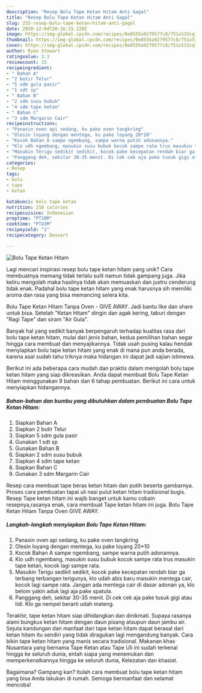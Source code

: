```yaml
---
description: "Resep Bolu Tape Ketan Hitam Anti Gagal"
title: "Resep Bolu Tape Ketan Hitam Anti Gagal"
slug: 255-resep-bolu-tape-ketan-hitam-anti-gagal
date: 2020-12-04T20:16:25.220Z
image: https://img-global.cpcdn.com/recipes/0e8555a9279577c8/751x532cq70/bolu-tape-ketan-hitam-foto-resep-utama.jpg
thumbnail: https://img-global.cpcdn.com/recipes/0e8555a9279577c8/751x532cq70/bolu-tape-ketan-hitam-foto-resep-utama.jpg
cover: https://img-global.cpcdn.com/recipes/0e8555a9279577c8/751x532cq70/bolu-tape-ketan-hitam-foto-resep-utama.jpg
author: Ryan Stewart
ratingvalue: 3.3
reviewcount: 15
recipeingredient:
- " Bahan A"
- "2 butir Telur"
- "5 sdm gula pasir"
- "1 sdt sp"
- " Bahan B"
- "2 sdm susu bubuk"
- "4 sdm tape ketan"
- " Bahan C"
- "3 sdm Margarin Cair"
recipeinstructions:
- "Panasin oven api sedang, ku pake oven tangkring"
- "Olesin loyang dengan mentega, ku pake loyang 20*10"
- "Kocok Bahan A sampe ngembang, sampe warna putih adonannya."
- "Klo udh ngembang, masukin susu bubuk kocok sampe rata trus masukin tape ketan, kocok lagi sampe rata."
- "Masukin Terigu sedikit sedikit, kocok pake kecepatan rendah biar ga terbang terbangan terigunya, klo udah abis baru masukin mentega cair, kocok lagi sampe rata. Jangan ada mentega cair di dasar adonan ya, klo belom yakin aduk lagi aja pake spatula."
- "Panggang deh, sekitar 30-35 menit. Di cek cek aja pake tusuk gigi atau lidi. Klo ga nempel berarti udah mateng."
categories:
- Resep
tags:
- bolu
- tape
- ketan

katakunci: bolu tape ketan 
nutrition: 218 calories
recipecuisine: Indonesian
preptime: "PT10M"
cooktime: "PT43M"
recipeyield: "1"
recipecategory: Dessert

---
```



![Bolu Tape Ketan Hitam](https://img-global.cpcdn.com/recipes/0e8555a9279577c8/751x532cq70/bolu-tape-ketan-hitam-foto-resep-utama.jpg)

Lagi mencari inspirasi resep bolu tape ketan hitam yang unik? Cara membuatnya memang tidak terlalu sulit namun tidak gampang juga. Jika keliru mengolah maka hasilnya tidak akan memuaskan dan justru cenderung tidak enak. Padahal bolu tape ketan hitam yang enak harusnya sih memiliki aroma dan rasa yang bisa memancing selera kita.

Bolu Tape Ketan Hitam Tanpa Oven - GIVE AWAY. Jadi bantu like dan share untuk bisa. Setelah &#34;Ketan Hitam&#34; dingin dan agak kering, taburi dengan &#34;Ragi Tape&#34; dan siram &#34;Air Gula&#34;.

Banyak hal yang sedikit banyak berpengaruh terhadap kualitas rasa dari bolu tape ketan hitam, mulai dari jenis bahan, kedua pemilihan bahan segar hingga cara membuat dan menyajikannya. Tidak usah pusing kalau hendak menyiapkan bolu tape ketan hitam yang enak di mana pun anda berada, karena asal sudah tahu triknya maka hidangan ini dapat jadi sajian istimewa.


Berikut ini ada beberapa cara mudah dan praktis dalam mengolah bolu tape ketan hitam yang siap dikreasikan. Anda dapat membuat Bolu Tape Ketan Hitam menggunakan 9 bahan dan 6 tahap pembuatan. Berikut ini cara untuk menyiapkan hidangannya.

<!--inarticleads1-->

##### Bahan-bahan dan bumbu yang dibutuhkan dalam pembuatan Bolu Tape Ketan Hitam:

1. Siapkan  Bahan A
1. Siapkan 2 butir Telur
1. Siapkan 5 sdm gula pasir
1. Gunakan 1 sdt sp
1. Gunakan  Bahan B
1. Siapkan 2 sdm susu bubuk
1. Siapkan 4 sdm tape ketan
1. Siapkan  Bahan C
1. Gunakan 3 sdm Margarin Cair


Resep cara membuat tape beras ketan hitam dan putih beserta gambarnya. Proses cara pembuatan tapai uli nasi pulut ketan hitam tradisional bugis. Resep Tape ketan hitam ini wajib banget untuk kamu cobain resepnya,rasanya enak, cara membuat Tape ketan hitam ini juga. Bolu Tape Ketan Hitam Tanpa Oven GIVE AWAY. 

<!--inarticleads2-->

##### Langkah-langkah menyiapkan Bolu Tape Ketan Hitam:

1. Panasin oven api sedang, ku pake oven tangkring
1. Olesin loyang dengan mentega, ku pake loyang 20*10
1. Kocok Bahan A sampe ngembang, sampe warna putih adonannya.
1. Klo udh ngembang, masukin susu bubuk kocok sampe rata trus masukin tape ketan, kocok lagi sampe rata.
1. Masukin Terigu sedikit sedikit, kocok pake kecepatan rendah biar ga terbang terbangan terigunya, klo udah abis baru masukin mentega cair, kocok lagi sampe rata. Jangan ada mentega cair di dasar adonan ya, klo belom yakin aduk lagi aja pake spatula.
1. Panggang deh, sekitar 30-35 menit. Di cek cek aja pake tusuk gigi atau lidi. Klo ga nempel berarti udah mateng.


Terakhir, tape ketan hitam siap dihidangkan dan dinikmati. Supaya rasanya alami bungkus ketan hitam dengan daun pisang ataupun daun jambu air. Sejuta kandungan dan manfaat dari tape ketan hitam dapat berasal dari ketan hitam itu sendiri yang tidak diragukan lagi mengandung banyak. Cara bikin tape ketan hitam yang manis secara tradisional. Makanan khas Nusantara yang bernama Tape Ketan atau Tape Uli ini sudah terkenal hingga ke seluruh dunia, entah siapa yang menemukan dan memperkenalkannya hingga ke seluruh dunia, Kelezatan dan khasiat. 

Bagaimana? Gampang kan? Itulah cara membuat bolu tape ketan hitam yang bisa Anda lakukan di rumah. Semoga bermanfaat dan selamat mencoba!
